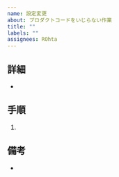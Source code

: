 ```yaml
---
name: 設定変更
about: プロダクトコードをいじらない作業
title: ""
labels: ""
assignees: ROhta
---
```


## 詳細

-

## 手順

1.

## 備考

-
